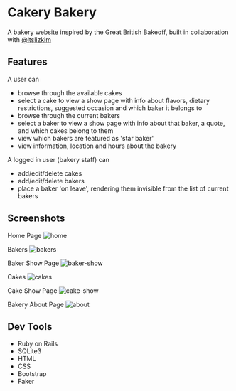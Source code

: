# Cakery Bakery

A bakery website inspired by the Great British Bakeoff, built in collaboration with [@itslizkim](https://github.com/itslizkim) 


## Features

A user can

* browse through the available cakes
* select a cake to view a show page with info about flavors, dietary restrictions, suggested occasion and which baker it belongs to 
* browse through the current bakers
* select a baker to view a show page with info about that baker, a quote, and which cakes belong to them
* view which bakers are featured as 'star baker'
* view information, location and hours about the bakery

A logged in user (bakery staff) can

* add/edit/delete cakes
* add/edit/delete bakers
* place a baker 'on leave', rendering them invisible from the list of current bakers


## Screenshots

Home Page
![home](mod2/cakery-bakery/home.png)

Bakers
![bakers](mod2/cakery-bakery/bakers.png)

Baker Show Page
![baker-show](mod2/cakery-bakery/baker-show.png)

Cakes
![cakes](mod2/cakery-bakery/cakes.png)

Cake Show Page
![cake-show](mod2/cakery-bakery/cake-show.png)

Bakery About Page
![about](mod2/cakery-bakery/about.png)


## Dev Tools
 
* Ruby on Rails 
* SQLite3
* HTML 
* CSS 
* Bootstrap
* Faker



